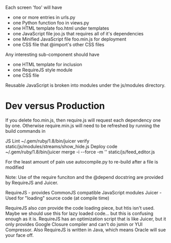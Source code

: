 
Each screen 'foo' will have 
* one or more entries in urls.py
* one Python function foo in views.py
* one HTML template foo.html under templates
* one JavaScript file joo.js that requires all of it's dependencies
* one Minified JavaScript file foo.min.js for deployment
* one CSS file that @import's other CSS files

Any interesting sub-component should have
* one HTML template for inclusion
* one RequireJS style module
* one CSS file

Reusable JavaScript is broken into modules under the js/modules directory.

# Dev versus Production #
If you delete foo.min.js, then require.js will request each dependency one by one.
Otherwise require.min.js will need to be refreshed by running the build commands in

JS Lint
~/.gem/ruby/1.8/bin/juicer verify static/js/modules/streams/show_hide.js
Deploy code
~/.gem/ruby/1.8/bin/juicer merge -i --force -m '' static/js/feed_editor.js

For the least amount of pain use autocompile.py to re-build after a file is modified

Note: Use of the require funciton and the @depend docstring are provided by  RequireJS and Juicer.

RequireJS - provides CommonJS compatible JavaScript modules
Juicer - Used for "loading" source code (at compile time)

RequireJS also *can* provide the code loading piece, but htis isn't used. Maybe we should use this for lazy loaded code... but this is confusing enough as it is. RequireJS has an optimization script that is like Juicer, but it only provides Google Closure compiler and can't do jsmin or YUI Compressor. Also RequireJS is written in Java, which means Oracle will sue your face off.